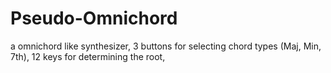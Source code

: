 # Pseudo-Omnichord
a omnichord like synthesizer, 3 buttons for selecting chord types (Maj, Min, 7th), 12 keys for determining the root, 
